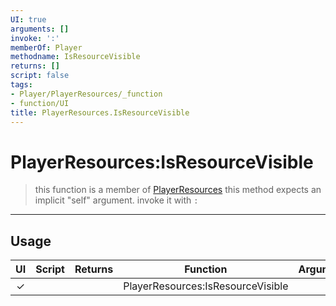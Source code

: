 ```yaml
---
UI: true
arguments: []
invoke: ':'
memberOf: Player
methodname: IsResourceVisible
returns: []
script: false
tags:
- Player/PlayerResources/_function
- function/UI
title: PlayerResources.IsResourceVisible
---
```

# PlayerResources:IsResourceVisible
> this function is a member of [PlayerResources](civ-6/lua/PlayerResources.md)
> this method expects an implicit "self" argument. invoke it with `:`
-----
## Usage
|  UI | Script | Returns | Function | Arguments |
|:---:|:------:|-------:|:--------:|:---------|
|✓| ||PlayerResources:IsResourceVisible||
